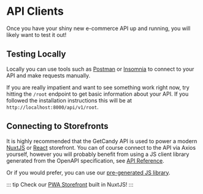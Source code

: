 # API Clients

Once you have your shiny new e-commerce API up and running, you will likely want to test it out!

## Testing Locally

Locally you can use tools such as [Postman](https://www.postman.com/) or [Insomnia](https://insomnia.rest/) to connect to your API and make requests manually.

If you are really impatient and want to see something work right now, try hitting the `/root` endpoint to get basic information about your API. If you followed the installation instructions this will be at `http://localhost:8000/api/v1/root`.


## Connecting to Storefronts

It is highly recommended that the GetCandy API is used to power a modern [NuxtJS](https://nuxtjs.org/) or [React](https://reactjs.org/) storefront. You can of course connect to the API via Axios yourself, however you will probably benefit from using a JS client library generated from the OpenAPI specification, see [API Reference](/api/getting-started/api-reference.html).

Or if you would prefer, you can use our [pre-generated JS library](https://github.com/getcandy/js-client).

::: tip
Check our [PWA Storefront](https://getcandy.io/storefront) built in NuxtJS!
:::